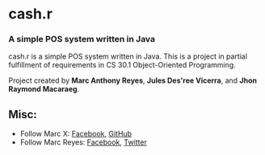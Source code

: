 # cash.r 

### A simple POS system written in Java

cash.r is a simple POS system written in Java. This is a project in partial fulfillment of requirements in CS 30.1 Object-Oriented Programming.

Project created by **Marc Anthony Reyes**, **Jules Des'ree Vicerra**, and **Jhon Raymond Macaraeg**.

## Misc:

* Follow Marc X: [Facebook](https://facebook.com/marcreyesph), [GitHub](https://github.com/marcreyesph)
* Follow Marc Reyes: [Facebook](https://facebook.com/marcxph), [Twitter](https://twitter.com/marcreyesph)

